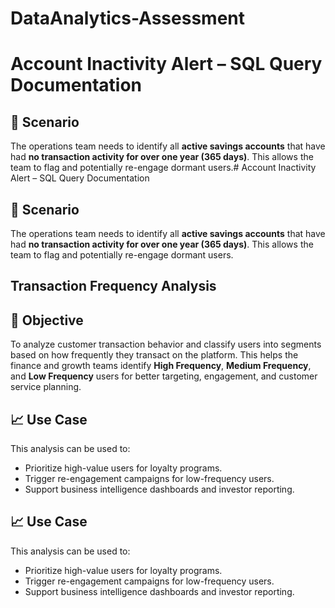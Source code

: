 # DataAnalytics-Assessment


# Account Inactivity Alert – SQL Query Documentation

## 📌 Scenario
The operations team needs to identify all **active savings accounts** that have had **no transaction activity for over one year (365 days)**. This allows the team to flag and potentially re-engage dormant users.# Account Inactivity Alert – SQL Query Documentation

## 📌 Scenario
The operations team needs to identify all **active savings accounts** that have had **no transaction activity for over one year (365 days)**. This allows the team to flag and potentially re-engage dormant users.

## Transaction Frequency Analysis

## 📌 Objective
To analyze customer transaction behavior and classify users into segments based on how frequently they transact on the platform. This helps the finance and growth teams identify **High Frequency**, **Medium Frequency**, and **Low Frequency** users for better targeting, engagement, and customer service planning.

## 📈 Use Case

This analysis can be used to:
- Prioritize high-value users for loyalty programs.
- Trigger re-engagement campaigns for low-frequency users.
- Support business intelligence dashboards and investor reporting.

## 📈 Use Case

This analysis can be used to:
- Prioritize high-value users for loyalty programs.
- Trigger re-engagement campaigns for low-frequency users.
- Support business intelligence dashboards and investor reporting.
